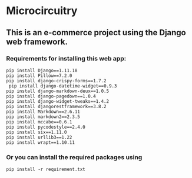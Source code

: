# Microcircuitry
## This is an e-commerce project using the Django web framework.

### Requirements for installing this web app:
```
pip install ﻿Django==1.11.18
pip install Pillow==7.2.0
pip install django-crispy-forms==1.7.2
 pip install django-datetime-widget==0.9.3
pip install django-markdown-deux==1.0.5
pip install django-pagedown==1.0.4
pip install django-widget-tweaks==1.4.2
pip install djangorestframework==3.8.2
pip install Markdown==2.6.11
pip install markdown2==2.3.5
pip install mccabe==0.6.1
pip install pycodestyle==2.4.0
pip install six==1.11.0
pip install urllib3==1.22
pip install wrapt==1.10.11
```
### Or you can install the required packages using 
```
pip install -r requirement.txt
```
